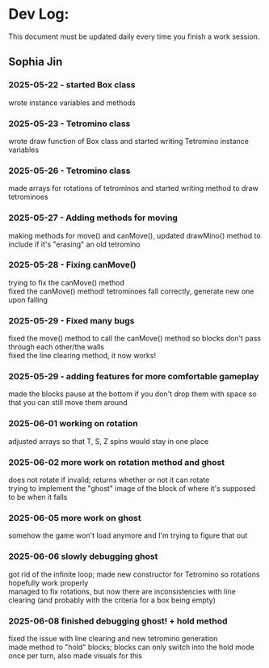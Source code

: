 # Dev Log:

This document must be updated daily every time you finish a work session.

## Sophia Jin

### 2025-05-22 - started Box class
wrote instance variables and methods

### 2025-05-23 - Tetromino class
wrote draw function of Box class and started writing Tetromino instance variables

### 2025-05-26 - Tetromino class
made arrays for rotations of tetrominos and started writing method to draw tetrominoes

### 2025-05-27 - Adding methods for moving
making methods for move() and canMove(), updated drawMino() method to include if it's "erasing" an old tetromino

### 2025-05-28 - Fixing canMove()
trying to fix the canMove() method\
fixed the canMove() method! tetrominoes fall correctly, generate new one upon falling

### 2025-05-29 - Fixed many bugs
fixed the move() method to call the canMove() method so blocks don't pass through each other/the walls\
fixed the line clearing method, it now works!

### 2025-05-29 - adding features for more comfortable gameplay
made the blocks pause at the bottom if you don't drop them with space so that you can still move them around

### 2025-06-01 working on rotation
adjusted arrays so that T, S, Z spins would stay in one place

### 2025-06-02 more work on rotation method and ghost
does not rotate if invalid; returns whether or not it can rotate\
trying to implement the "ghost" image of the block of where it's supposed to be when it falls

### 2025-06-05 more work on ghost
somehow the game won't load anymore and I'm trying to figure that out

### 2025-06-06 slowly debugging ghost
got rid of the infinite loop; made new constructor for Tetromino so rotations hopefully work properly\
managed to fix rotations, but now there are inconsistencies with line clearing (and probably with the criteria for a box being empty)

### 2025-06-08 finished debugging ghost! + hold method
fixed the issue with line clearing and new tetromino generation\
made method to "hold" blocks; blocks can only switch into the hold mode once per turn, also made visuals for this

